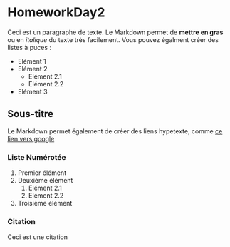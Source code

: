 # HomeworkDay2

Ceci est un paragraphe de texte. Le Markdown permet de **mettre en gras** ou en *italique* du texte très facilement. Vous pouvez égalment créer des listes à puces : 
- Elément 1
- Elément 2
    - Elément 2.1
    - Elément 2.2
- Elément 3

## Sous-titre

Le Markdown permet également de créer des liens hypetexte, comme [ce lien vers google](https://google.com)

### Liste Numérotée

1. Premier élément
2. Deuxième élément
     1. Elément 2.1
     2. Elément 2.2
3. Troisième élément

### Citation

Ceci est une citation
